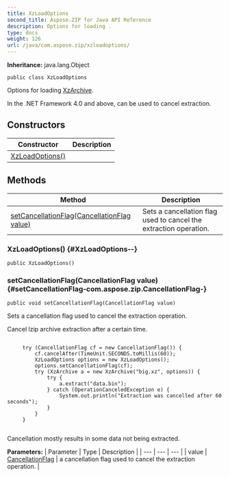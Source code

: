 ```yaml
---
title: XzLoadOptions
second_title: Aspose.ZIP for Java API Reference
description: Options for loading .
type: docs
weight: 126
url: /java/com.aspose.zip/xzloadoptions/
---
```


**Inheritance:**
java.lang.Object
```
public class XzLoadOptions
```

Options for loading [XzArchive](../../com.aspose.zip/xzarchive).

In the .NET Framework 4.0 and above, can be used to cancel extraction.
## Constructors

| Constructor | Description |
| --- | --- |
| [XzLoadOptions()](#XzLoadOptions--) |  |
## Methods

| Method | Description |
| --- | --- |
| [setCancellationFlag(CancellationFlag value)](#setCancellationFlag-com.aspose.zip.CancellationFlag-) | Sets a cancellation flag used to cancel the extraction operation. |
### XzLoadOptions() {#XzLoadOptions--}
```
public XzLoadOptions()
```


### setCancellationFlag(CancellationFlag value) {#setCancellationFlag-com.aspose.zip.CancellationFlag-}
```
public void setCancellationFlag(CancellationFlag value)
```


Sets a cancellation flag used to cancel the extraction operation.

Cancel lzip archive extraction after a certain time.

```

     try (CancellationFlag cf = new CancellationFlag()) {
         cf.cancelAfter(TimeUnit.SECONDS.toMillis(60));
         XzLoadOptions options = new XzLoadOptions();
         options.setCancellationFlag(cf);
         try (XzArchive a = new XzArchive("big.xz", options)) {
             try {
                 a.extract("data.bin");
             } catch (OperationCanceledException e) {
                 System.out.println("Extraction was cancelled after 60 seconds");
             }
         }
     }
 
```

Cancellation mostly results in some data not being extracted.

**Parameters:**
| Parameter | Type | Description |
| --- | --- | --- |
| value | [CancellationFlag](../../com.aspose.zip/cancellationflag) | a cancellation flag used to cancel the extraction operation. |

